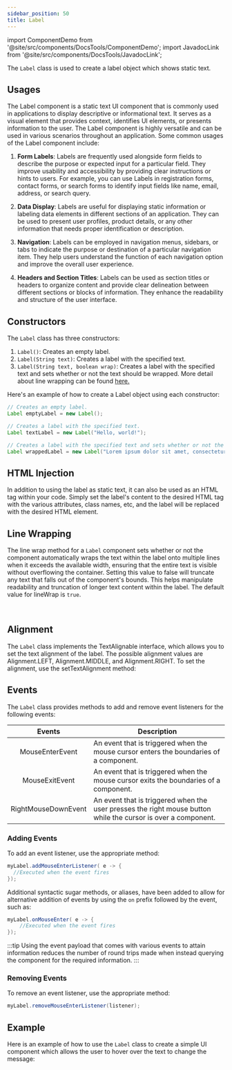 ```yaml
---
sidebar_position: 50 
title: Label
---
```


import ComponentDemo from '@site/src/components/DocsTools/ComponentDemo';
import JavadocLink from '@site/src/components/DocsTools/JavadocLink';

<JavadocLink type="engine" location="org/dwcj/component/label/Label" top='true'/>

The `Label` class is used to create a label object which shows static text. 

## Usages

The Label component is a static text UI component that is commonly used in applications to display descriptive or informational text. It serves as a visual element that provides context, identifies UI elements, or presents information to the user. The Label component is highly versatile and can be used in various scenarios throughout an application. Some common usages of the Label component include:

1. **Form Labels**: Labels are frequently used alongside form fields to describe the purpose or expected input for a particular field. They improve usability and accessibility by providing clear instructions or hints to users. For example, you can use Labels in registration forms, contact forms, or search forms to identify input fields like name, email, address, or search query.

2. **Data Display**: Labels are useful for displaying static information or labeling data elements in different sections of an application. They can be used to present user profiles, product details, or any other information that needs proper identification or description.

3. **Navigation**: Labels can be employed in navigation menus, sidebars, or tabs to indicate the purpose or destination of a particular navigation item. They help users understand the function of each navigation option and improve the overall user experience.

4. **Headers and Section Titles**: Labels can be used as section titles or headers to organize content and provide clear delineation between different sections or blocks of information. They enhance the readability and structure of the user interface.


## Constructors

The `Label` class has three constructors:

1. `Label()`: Creates an empty label.
2. `Label(String text)`: Creates a label with the specified text.
3. `Label(String text, boolean wrap)`: Creates a label with the specified text and sets whether or not the text should be wrapped. More detail about line wrapping can be found [here.](#line-wrapping)

Here's an example of how to create a Label object using each constructor:

```java
// Creates an empty label.
Label emptyLabel = new Label();

// Creates a label with the specified text.
Label textLabel = new Label("Hello, world!");

// Creates a label with the specified text and sets whether or not the text should be wrapped.
Label wrappedLabel = new Label("Lorem ipsum dolor sit amet, consectetur adipiscing elit.", true);

```

## HTML Injection

In addition to using the label as static text, it can also be used as an HTML tag within your code. Simply set the label's content to the desired HTML tag with the various attributes, class names, etc, and the label will be replaced with the desired HTML element.

<ComponentDemo 
path='https://hot.bbx.kitchen/webapp/controlsamples?class=componentdemos.labeldemos.LabelDemo' 
javaE='https://raw.githubusercontent.com/DwcJava/ControlSamples/main/src/main/java/componentdemos/labeldemos/LabelDemo.java'
javaC='https://raw.githubusercontent.com/DwcJava/ControlSamples/main/src/main/code_snippets/label/Demo.txt'
cssURL='https://raw.githubusercontent.com/DwcJava/ControlSamples/main/src/main/resources/css/labelstyles/text_styles.css' 
javaHighlight='{16-18}'
height="250px"
/>

## Line Wrapping

The line wrap method for a `Label` component sets whether or not the component automatically wraps the text within the label onto multiple lines when it exceeds the available width, ensuring that the entire text is visible without overflowing the container. Setting this value to false will truncate any text that falls out of the component's bounds. This helps manipulate readability and truncation of longer text content within the label. The default value for lineWrap is `true`.

<ComponentDemo 
path='https://hot.bbx.kitchen/webapp/controlsamples?class=componentdemos.labeldemos.LabelLineWrap' 
javaE='https://raw.githubusercontent.com/DwcJava/ControlSamples/main/src/main/java/componentdemos/labeldemos/LabelLineWrap.java'
cssURL='https://raw.githubusercontent.com/DwcJava/ControlSamples/main/src/main/resources/css/labelstyles/wrap_styles.css' 
javaHighlight='{16-18}'
height="250px"
/>

<br />

## Alignment

The `Label` class implements the TextAlignable interface, which allows you to set the text alignment of the label. The possible alignment values are Alignment.LEFT, Alignment.MIDDLE, and Alignment.RIGHT. To set the alignment, use the setTextAlignment method:

<ComponentDemo 
path='https://hot.bbx.kitchen/webapp/controlsamples?class=componentdemos.labeldemos.LabelAlignment' 
javaE='https://raw.githubusercontent.com/DwcJava/ControlSamples/main/src/main/java/componentdemos/labeldemos/LabelAlignment.java'
javaC='https://raw.githubusercontent.com/DwcJava/ControlSamples/main/src/main/code_snippets/label/Alignment.txt'
cssURL='https://raw.githubusercontent.com/DwcJava/ControlSamples/main/src/main/resources/css/labelstyles/alignment_styles.css' 
height="450px"
/>


## Events

The `Label` class provides methods to add and remove event listeners for the following events:

| Events | Description |
|:-:|-|
|<JavadocLink type="engine" location="org/dwcj/component/event/MouseEnterEvent" code='true'>MouseEnterEvent</JavadocLink>|An event that is triggered when the mouse cursor enters the boundaries of a component. |
|<JavadocLink type="engine" location="org/dwcj/component/event/MouseExitEvent" code='true'>MouseExitEvent</JavadocLink>|An event that is triggered when the mouse cursor exits the boundaries of a component. |
|<JavadocLink type="engine" location="org/dwcj/component/event/RightMouseDownEvent" code='true'>RightMouseDownEvent</JavadocLink>|An event that is triggered when the user presses the right mouse button while the cursor is over a component.|


### Adding Events

To add an event listener, use the appropriate method:

```java
myLabel.addMouseEnterListener( e -> {
  //Executed when the event fires
});
```

Additional syntactic sugar methods, or aliases, have been added to allow for alternative addition of events by using the `on` prefix followed by the event, such as:

```java
myLabel.onMouseEnter( e -> {
    //Executed when the event fires
});
```

:::tip
Using the event payload that comes with various events to attain information reduces the number of round trips made when instead querying the component for the required information. 
:::

### Removing Events

To remove an event listener, use the appropriate method:

```java
myLabel.removeMouseEnterListener(listener);
```

## Example

Here is an example of how to use the `Label` class to create a simple UI component which allows the user to hover over the text to change the message:

<ComponentDemo 
path='https://hot.bbx.kitchen/webapp/controlsamples?class=componentdemos.labeldemos.LabelSample' 
javaE='https://raw.githubusercontent.com/DwcJava/ControlSamples/main/src/main/java/componentdemos/labeldemos/LabelSample.java'
javaC='https://raw.githubusercontent.com/DwcJava/ControlSamples/main/src/main/code_snippets/label/Sample.txt'
cssURL='https://raw.githubusercontent.com/DwcJava/ControlSamples/main/src/main/resources/css/labelstyles/text_styles.css' 
javaHighlight='{43-45}'
/>

<br/>
